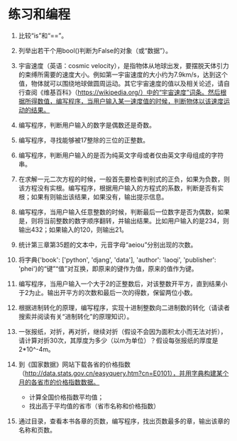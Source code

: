 # 练习和编程

1. 比较“is”和“==”。

2. 列举出若干个用bool()判断为False的对象（或“数据”）。

3. 宇宙速度（英语：cosmic velocity），是指物体从地球出发，要摆脱天体引力的束缚所需要的速度大小。例如第一宇宙速度的大小约为7.9km/s，达到这个值，物体就可以围绕地球做圆周运动。其它宇宙速度的值以及相关论述，请自行查阅《维基百科》（https://wikipedia.org/）中的“宇宙速度”词条。然后根据所得数值，编写程序，当用户输入某一速度值的时候，判断物体以该速度运动的结果。

4. 编写程序，判断用户输入的数字是偶数还是奇数。

5. 编写程序，寻找能够被17整除的三位的正整数。

6. 编写程序，判断用户输入的是否为纯英文字母或者仅由英文字母组成的字符串。

7. 在求解一元二次方程的时候，一般首先要检查判别式的正负，如果为负数，则该方程没有实根。编写程序，根据用户输入的方程式的系数，判断是否有实根；如果有则输出该结果，如果没有，输出提示信息。

8. 编写程序，当用户输入任意整数的时候，判断最后一位数字是否为偶数，如果是，则将当前整数的数字顺序翻转，并输出结果。比如用户输入的是234，则输出432；如果输入的120，则输出21。

9. 统计第三章第35题的文本中，元音字母“aeiou”分别出现的次数。

10. 将字典{'book': ['python', 'djang', 'data'], 'author': 'laoqi', 'publisher': 'phei'}的“键”“值”对互换，即原来的键作为值，原来的值作为键。

11. 编写程序，当用户输入一个大于2的正整数后，对该整数开平方，直到结果小于2为止。输出开平方的次数和最后一次的得数，保留两位小数。

12. 根据进制转化的原理，编写程序，实现十进制整数向二进制数的转化（请读者搜索并阅读有关“进制转化”的原理知识）。

13. 一张报纸，对折，再对折，继续对折（假设不会因为面积太小而无法对折），请计算对折30次，其厚度为多少（以m为单位）？假设每张报纸的厚度是2*10^-4m。

14. 到《国家数据》网站下载各省的价格指数（http://data.stats.gov.cn/easyquery.htm?cn=E0101），并用字典构建某个月的各省市的价格指数数据。

    - 计算全国价格指数平均值；
    - 找出高于平均值的省市（省市名称和价格指数）

15. 通过目录，查看本书各章的页数，编写程序，找出页数最多的章，输出该章的名称和页数。